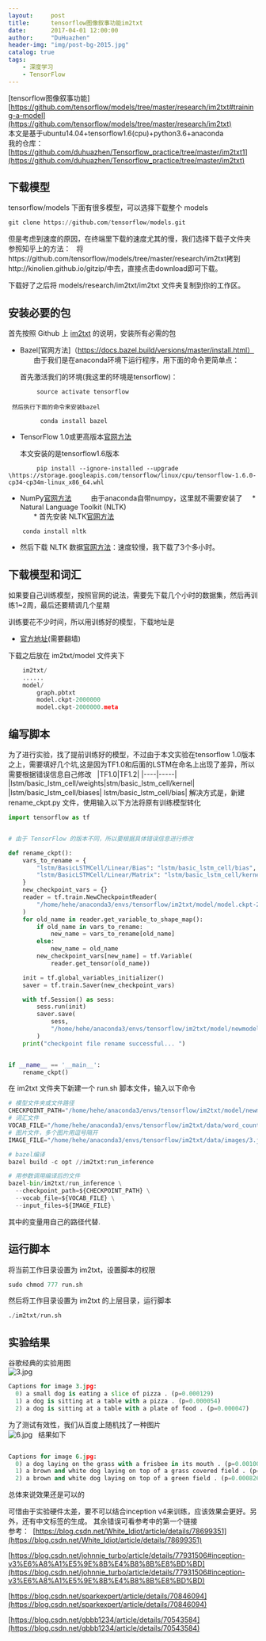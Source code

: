 ```yaml
---
layout:     post
title:      tensorflow图像叙事功能im2txt
date:       2017-04-01 12:00:00
author:     "DuHuazhen"
header-img: "img/post-bg-2015.jpg"
catalog: true
tags:
    - 深度学习
    - TensorFlow
---
```

[tensorflow图像叙事功能][https://github.com/tensorflow/models/tree/master/research/im2txt#training-a-model](https://github.com/tensorflow/models/tree/master/research/im2txt)    
本文是基于ubuntu14.04+tensorflow1.6(cpu)+python3.6+anaconda  
我的仓库：[https://github.com/duhuazhen/Tensorflow_practice/tree/master/im2txt1](https://github.com/duhuazhen/Tensorflow_practice/tree/master/im2txt)  
## 下载模型
tensorflow/models 下面有很多模型，可以选择下载整个 models
``` python
git clone https://github.com/tensorflow/models.git
``` 
但是考虑到速度的原因，在终端里下载的速度尤其的慢，我们选择下载子文件夹
参照知乎上的方法：  
将https://github.com/tensorflow/models/tree/master/research/im2txt拷到http://kinolien.github.io/gitzip/中去，直接点击download即可下载。


下载好了之后将 models/research/im2txt/im2txt 文件夹复制到你的工作区。 

## 安装必要的包  

首先按照 Github 上 [im2txt](https://github.com/tensorflow/models/tree/master/research/im2txt) 的说明，安装所有必需的包  
* Bazel[官网方法]（https://docs.bazel.build/versions/master/install.html）
        由于我们是在anaconda环境下运行程序，用下面的命令更简单点：  

    首先激活我们的环境(我这里的环境是tensorflow)：
```pyhon
        source activate tensorflow
 ```
     然后执行下面的命令来安装bazel  
```pyhon
         conda install bazel
 ```
-  TensorFlow 1.0或更高版本[官网方法](https://www.tensorflow.org/install/)  

    本文安装的是tensorflow1.6版本  
```pyhon
        pip install --ignore-installed --upgrade \https://storage.googleapis.com/tensorflow/linux/cpu/tensorflow-1.6.0-cp34-cp34m-linux_x86_64.whl
```
-  NumPy[官网方法](https://www.scipy.org/install.html)  
        由于anaconda自带numpy，这里就不需要安装了
     * Natural Language Toolkit (NLTK)  
        * 首先安装 NLTK[官网方法](http://www.nltk.org/install.html)   
```pyhon
    conda install nltk
```
* 然后下载 NLTK 数据[官网方法](http://www.nltk.org/data.html)：速度较慢，我下载了3个多小时。
## 下载模型和词汇
如果要自己训练模型，按照官网的说法，需要先下载几个小时的数据集，然后再训练1~2周，最后还要精调几个星期

训练要花不少时间，所以用训练好的模型，下载地址是 
* [官方地址](https://drive.google.com/file/d/0Bw6m_66JSYLlRFVKQ2tGcUJaWjA/view)(需要翻墙)  

下载之后放在 im2txt/model 文件夹下 
``` python 
    im2txt/
    ......
    model/
        graph.pbtxt
        model.ckpt-2000000
        model.ckpt-2000000.meta
```
## 编写脚本
为了进行实验，找了提前训练好的模型，不过由于本文实验在tensorflow 1.0版本之上，需要填好几个坑,这是因为TF1.0和后面的LSTM在命名上出现了差异，所以需要根据错误信息自己修改   
|TF1.0|TF1.2|
|----|-----|
|lstm/basic_lstm_cell/weights|stm/basic_lstm_cell/kernel|
|lstm/basic_lstm_cell/biases| lstm/basic_lstm_cell/bias|
解决方式是，新建 rename_ckpt.py 文件，使用输入以下方法将原有训练模型转化  
``` python 
import tensorflow as tf


# 由于 TensorFlow 的版本不同，所以要根据具体错误信息进行修改

def rename_ckpt():
    vars_to_rename = {
        "lstm/BasicLSTMCell/Linear/Bias": "lstm/basic_lstm_cell/bias",
        "lstm/BasicLSTMCell/Linear/Matrix": "lstm/basic_lstm_cell/kernel"
    }
    new_checkpoint_vars = {}
    reader = tf.train.NewCheckpointReader(
        "/home/hehe/anaconda3/envs/tensorflow/im2txt/model/model.ckpt-2000000"
    )
    for old_name in reader.get_variable_to_shape_map():
        if old_name in vars_to_rename:
            new_name = vars_to_rename[old_name]
        else:
            new_name = old_name
        new_checkpoint_vars[new_name] = tf.Variable(
            reader.get_tensor(old_name))

    init = tf.global_variables_initializer()
    saver = tf.train.Saver(new_checkpoint_vars)

    with tf.Session() as sess:
        sess.run(init)
        saver.save(
            sess,
            "/home/hehe/anaconda3/envs/tensorflow/im2txt/model/newmodel.ckpt-2000000"
        )
    print("checkpoint file rename successful... ")


if __name__ == '__main__':
    rename_ckpt()
``` 
在 im2txt 文件夹下新建一个 run.sh 脚本文件，输入以下命令  
``` python
# 模型文件夹或文件路径
CHECKPOINT_PATH="/home/hehe/anaconda3/envs/tensorflow/im2txt/model/newmodel.ckpt-2000000"
# 词汇文件
VOCAB_FILE="/home/hehe/anaconda3/envs/tensorflow/im2txt/data/word_counts.txt"
# 图片文件，多个图片用逗号隔开
IMAGE_FILE="/home/hehe/anaconda3/envs/tensorflow/im2txt/data/images/3.jpg"

# bazel编译
bazel build -c opt //im2txt:run_inference

# 用参数调用编译后的文件
bazel-bin/im2txt/run_inference \
  --checkpoint_path=${CHECKPOINT_PATH} \
  --vocab_file=${VOCAB_FILE} \
  --input_files=${IMAGE_FILE}
``` 
其中的变量用自己的路径代替.
## 运行脚本  
将当前工作目录设置为 im2txt，设置脚本的权限
``` python
sudo chmod 777 run.sh
``` 
然后将工作目录设置为 im2txt 的上层目录，运行脚本
``` python
./im2txt/run.sh
``` 
## 实验结果

谷歌经典的实验用图  
![3.jpg](https://upload-images.jianshu.io/upload_images/11573595-d846fe6afcb3d0c7.jpg?imageMogr2/auto-orient/strip%7CimageView2/2/w/1240)
``` python
Captions for image 3.jpg:
  0) a small dog is eating a slice of pizza . (p=0.000129)
  1) a dog is sitting at a table with a pizza . (p=0.000054)
  2) a dog is sitting at a table with a plate of food . (p=0.000047)

``` 
为了测试有效性，我们从百度上随机找了一种图片   
![6.jpg](https://upload-images.jianshu.io/upload_images/11573595-dd5cba394513f043.jpg?imageMogr2/auto-orient/strip%7CimageView2/2/w/1240)  
结果如下  
``` python

Captions for image 6.jpg:
  0) a dog laying on the grass with a frisbee in its mouth . (p=0.001007)
  1) a brown and white dog laying on top of a grass covered field . (p=0.000901)
  2) a brown and white dog laying on top of a green field . (p=0.000826)

```
总体来说效果还是可以的 

可惜由于实验硬件太差，要不可以结合inception v4来训练，应该效果会更好。另外，还有中文标签的生成。
其余错误可看参考中的第一个链接  
参考： 
  [https://blog.csdn.net/White_Idiot/article/details/78699351](https://blog.csdn.net/White_Idiot/article/details/78699351) 
  
  [https://blog.csdn.net/johnnie_turbo/article/details/77931506#inception-v3%E6%A8%A1%E5%9E%8B%E4%B8%8B%E8%BD%BD](https://blog.csdn.net/johnnie_turbo/article/details/77931506#inception-v3%E6%A8%A1%E5%9E%8B%E4%B8%8B%E8%BD%BD)   
  
  [https://blog.csdn.net/sparkexpert/article/details/70846094](https://blog.csdn.net/sparkexpert/article/details/70846094) 
  
  [https://blog.csdn.net/gbbb1234/article/details/70543584](https://blog.csdn.net/gbbb1234/article/details/70543584)
